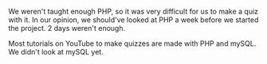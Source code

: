 We weren't taught enough PHP, so it was very difficult for us to make a quiz with it. In our opinion, we should've looked at PHP a week before we started the project. 2 days weren't enough. 


Most tutorials on YouTube to make quizzes are made with PHP and mySQL. We didn't look at mySQL yet.
